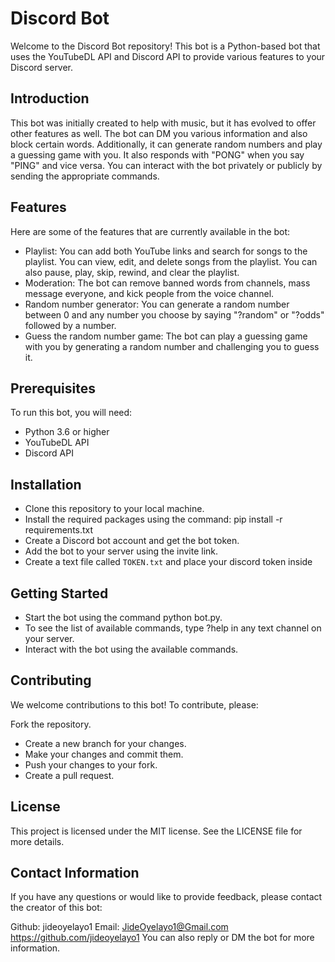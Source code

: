 <h1>Discord Bot</h1>
Welcome to the Discord Bot repository! This bot is a Python-based bot that uses the YouTubeDL API and Discord API to provide various features to your Discord server.

<h2>Introduction</h2>
This bot was initially created to help with music, but it has evolved to offer other features as well. The bot can DM you various information and also block certain words. Additionally, it can generate random numbers and play a guessing game with you. It also responds with "PONG" when you say "PING" and vice versa. You can interact with the bot privately or publicly by sending the appropriate commands.

<h2>Features</h2>

Here are some of the features that are currently available in the bot:

* Playlist: You can add both YouTube links and search for songs to the playlist. You can view, edit, and delete songs from the playlist. You can also pause, play, skip, rewind, and clear the playlist.
* Moderation: The bot can remove banned words from channels, mass message everyone, and kick people from the voice channel.
* Random number generator: You can generate a random number between 0 and any number you choose by saying "?random" or "?odds" followed by a number.
* Guess the random number game: The bot can play a guessing game with you by generating a random number and challenging you to guess it.

<h2>Prerequisites</h2>
To run this bot, you will need:

* Python 3.6 or higher
* YouTubeDL API
* Discord API

<h2>Installation</h2>

* Clone this repository to your local machine.
* Install the required packages using the command: pip install -r requirements.txt
* Create a Discord bot account and get the bot token.
* Add the bot to your server using the invite link.
* Create a text file called ``` TOKEN.txt ``` and place your discord token inside
<h2>Getting Started</h2>

* Start the bot using the command python bot.py.
* To see the list of available commands, type ?help in any text channel on your server.
* Interact with the bot using the available commands.

<h2>Contributing</h2>
We welcome contributions to this bot! To contribute, please:

Fork the repository.
* Create a new branch for your changes.
* Make your changes and commit them.
* Push your changes to your fork.
* Create a pull request.
<h2>License</h2>
This project is licensed under the MIT license. See the LICENSE file for more details.

<h2>Contact Information</h2>
If you have any questions or would like to provide feedback, please contact the creator of this bot:

Github: jideoyelayo1
Email: JideOyelayo1@Gmail.com
https://github.com/jideoyelayo1
You can also reply or DM the bot for more information.
